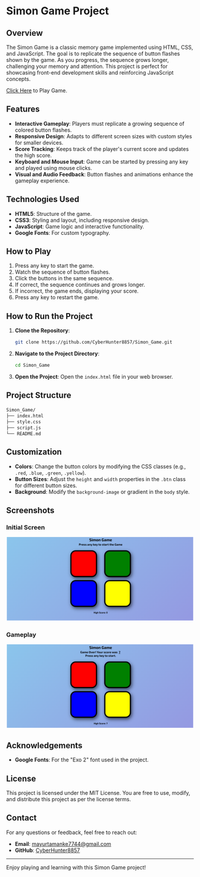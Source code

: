 # Simon Game Project

## Overview
The Simon Game is a classic memory game implemented using HTML, CSS, and JavaScript. The goal is to replicate the sequence of button flashes shown by the game. As you progress, the sequence grows longer, challenging your memory and attention. This project is perfect for showcasing front-end development skills and reinforcing JavaScript concepts.

[Click Here](https://simon-game-silk-six.vercel.app/) to Play Game.

## Features
- **Interactive Gameplay**: Players must replicate a growing sequence of colored button flashes.
- **Responsive Design**: Adapts to different screen sizes with custom styles for smaller devices.
- **Score Tracking**: Keeps track of the player's current score and updates the high score.
- **Keyboard and Mouse Input**: Game can be started by pressing any key and played using mouse clicks.
- **Visual and Audio Feedback**: Button flashes and animations enhance the gameplay experience.

## Technologies Used
- **HTML5**: Structure of the game.
- **CSS3**: Styling and layout, including responsive design.
- **JavaScript**: Game logic and interactive functionality.
- **Google Fonts**: For custom typography.

## How to Play
1. Press any key to start the game.
2. Watch the sequence of button flashes.
3. Click the buttons in the same sequence.
4. If correct, the sequence continues and grows longer.
5. If incorrect, the game ends, displaying your score.
6. Press any key to restart the game.

## How to Run the Project
1. **Clone the Repository**:
   ```bash
   git clone https://github.com/CyberHunter8857/Simon_Game.git
   ```

2. **Navigate to the Project Directory**:
   ```bash
   cd Simon_Game
   ```

3. **Open the Project**:
   Open the `index.html` file in your web browser.

## Project Structure
```
Simon_Game/
├── index.html
├── style.css
├── script.js
└── README.md
```

## Customization
- **Colors**: Change the button colors by modifying the CSS classes (e.g., `.red`, `.blue`, `.green`, `.yellow`).
- **Button Sizes**: Adjust the `height` and `width` properties in the `.btn` class for different button sizes.
- **Background**: Modify the `background-image` or gradient in the `body` style.

## Screenshots
### Initial Screen
![Game Start](/Screenshot/image1.png)

### Gameplay
![Gameplay Example](/Screenshot/image2.png)

## Acknowledgements
- **Google Fonts**: For the "Exo 2" font used in the project.

## License
This project is licensed under the MIT License. You are free to use, modify, and distribute this project as per the license terms.

## Contact
For any questions or feedback, feel free to reach out:
- **Email**: mayurtamanke7744@gmail.com
- **GitHub**: [CyberHunter8857](https://github.com/CyberHunter8857)

---

Enjoy playing and learning with this Simon Game project!
